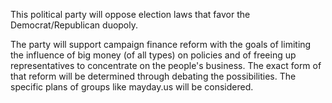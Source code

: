 This political party will oppose election laws that favor the Democrat/Republican duopoly.

The party will support campaign finance reform with the goals of limiting the influence of big money (of all types) on policies and of freeing up representatives to concentrate on the people's business. The exact form of that reform will be determined through debating the possibilities. The specific plans of groups like mayday.us will be considered.
